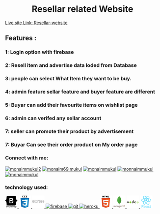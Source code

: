 <h1 align="center">Resellar related Website</h1>
<a href='https://puranbazar-ef6d6.web.app/' /> Live site Link: Resellar-website </a>

<h2> Features :</h2>
<h3> 1: Login option with firebase </h3>
<h3> 2: Resell item and advertise  data loded from Database</h3>
<h3> 3: people can select What Item they want to be buy.</h3>

<h3> 4: admin feature sellar feature  and buyer  feature are different </h3>
<h3> 5: Buyar can add their favourite items on wishlist page </h3>
<h3> 6: admin can verifed any sellar account </h3>
<h3> 7: seller can promote their product by advertisement</h3>
<h3> 7: Buyar Can see their order product on My order page</h3>
<h3 align="left">Connect with me:</h3>
<p align="left">
<a href="https://twitter.com/monaimmukul2" target="blank"><img align="center" src="https://raw.githubusercontent.com/rahuldkjain/github-profile-readme-generator/neutral-icons/src/images/icons/Social/twitter.svg" alt="monaimmukul2" height="30" width="40" /></a>
<a href="https://fb.com/monaim69.mukul" target="blank"><img align="center" src="https://raw.githubusercontent.com/rahuldkjain/github-profile-readme-generator/neutral-icons/src/images/icons/Social/facebook.svg" alt="monaim69.mukul" height="30" width="40" /></a>
<a href="https://instagram.com/monaimmukul" target="blank"><img align="center" src="https://raw.githubusercontent.com/rahuldkjain/github-profile-readme-generator/neutral-icons/src/images/icons/Social/instagram.svg" alt="monaimmukul" height="30" width="40" /></a>
<a href="https://www.behance.net/monnaimmukul" target="blank"><img align="center" src="https://raw.githubusercontent.com/rahuldkjain/github-profile-readme-generator/neutral-icons/src/images/icons/Social/behance.svg" alt="monnaimmukul" height="30" width="40" /></a>
<a href="https://www.youtube.com/c/monaimmukul" target="blank"><img align="center" src="https://raw.githubusercontent.com/rahuldkjain/github-profile-readme-generator/neutral-icons/src/images/icons/Social/youtube.svg" alt="monaimmukul" height="30" width="40" /></a>
</p>

<h3 align="left">technology used:</h3>
<p align="left"> <a href="https://getbootstrap.com" target="_blank"> <img src="https://raw.githubusercontent.com/devicons/devicon/master/icons/bootstrap/bootstrap-plain-wordmark.svg" alt="bootstrap" width="40" height="40"/> </a> <a href="https://www.w3schools.com/css/" target="_blank"> <img src="https://raw.githubusercontent.com/devicons/devicon/master/icons/css3/css3-original-wordmark.svg" alt="css3" width="40" height="40"/> </a> <a href="https://expressjs.com" target="_blank"> <img src="https://raw.githubusercontent.com/devicons/devicon/master/icons/express/express-original-wordmark.svg" alt="express" width="40" height="40"/> </a> <a href="https://firebase.google.com/" target="_blank"> <img src="https://www.vectorlogo.zone/logos/firebase/firebase-icon.svg" alt="firebase" width="40" height="40"/> </a> <a href="https://git-scm.com/" target="_blank"> <img src="https://www.vectorlogo.zone/logos/git-scm/git-scm-icon.svg" alt="git" width="40" height="40"/> </a> <a href="https://heroku.com" target="_blank"> <img src="https://www.vectorlogo.zone/logos/heroku/heroku-icon.svg" alt="heroku" width="40" height="40"/> </a> <a href="https://www.w3.org/html/" target="_blank"> <img src="https://raw.githubusercontent.com/devicons/devicon/master/icons/html5/html5-original-wordmark.svg" alt="html5" width="40" height="40"/> </a> <a href="https://www.mongodb.com/" target="_blank"> <img src="https://raw.githubusercontent.com/devicons/devicon/master/icons/mongodb/mongodb-original-wordmark.svg" alt="mongodb" width="40" height="40"/> </a> <a href="https://nodejs.org" target="_blank"> <img src="https://raw.githubusercontent.com/devicons/devicon/master/icons/nodejs/nodejs-original-wordmark.svg" alt="nodejs" width="40" height="40"/> </a> <a href="https://reactjs.org/" target="_blank"> <img src="https://raw.githubusercontent.com/devicons/devicon/master/icons/react/react-original-wordmark.svg" alt="react" width="40" height="40"/> </a> </p>




                                                                             

